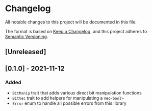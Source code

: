 # Changelog
All notable changes to this project will be documented in this file.

The format is based on [Keep a Changelog](https://keepachangelog.com/en/1.0.0/),
and this project adheres to [Semantic Versioning](https://semver.org/spec/v2.0.0.html).

## [Unreleased]

## [0.1.0] - 2021-11-12
### Added
- `BitManip` trait that adds various direct bit manipulation functions
- `BitVec` trait to add helpers for manipulating a `Vec<bool>`
- `Error` enum to handle all possible errors from this library
